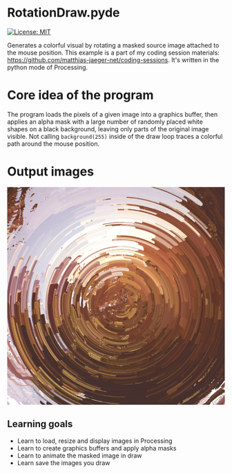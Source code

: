 # RotationDraw.pyde

[![License: MIT](https://img.shields.io/badge/License-MIT-yellow.svg)](https://opensource.org/licenses/MIT)

Generates a colorful visual by rotating a masked source image attached to the mouse position. This example is a part of my coding session materials: https://github.com/matthias-jaeger-net/coding-sessions. It's written in the python mode of Processing.

# Core idea of the program
The program loads the pixels of a given image into a graphics buffer, then applies an alpha mask with a large number of randomly placed white shapes on a black background, leaving only parts of the original image visible. Not calling ``background(255)`` inside of the draw loop traces a colorful path around the mouse position.

# Output images
![session](out/0.118021726608RotationDraw.jpg)


## Learning goals
- Learn to load, resize and display images in Processing 
- Learn to create graphics buffers and apply alpha masks 
- Learn to animate the masked image in draw
- Learn save the images you draw 
